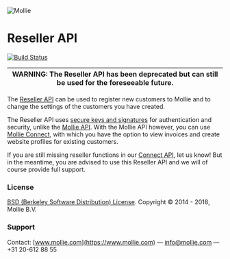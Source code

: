 ![Mollie](https://www.mollie.com/files/Mollie-Logo-Style-Small.png)

# Reseller API

[![Build Status](https://travis-ci.org/mollie/reseller-api.svg?branch=master)](https://travis-ci.org/mollie/reseller-api)

| WARNING: The Reseller API has been deprecated but can still be used for the foreseeable future. |
| --- |

The [Reseller API](https://docs.mollie.com/reference/reseller-api/guides/overview) can be used to register new customers to Mollie and to change the settings of the customers you have created.

The Reseller API uses [secure keys and signatures](https://docs.mollie.com/reference/reseller-api/guides/secret-keys) for authentication and security, unlike the [Mollie API](https://docs.mollie.com). With the Mollie API however, you can use [Mollie Connect](https://docs.mollie.com/reference/oauth2/authorize), with which you have the option to view invoices and create website profiles for existing customers.

If you are still missing reseller functions in our [Connect API](https://docs.mollie.com/reference/oauth2/authorize), let us know! But in the meantime, you are advised to use this Reseller API and we will of course provide full support.

### License 
[BSD (Berkeley Software Distribution) License](http://www.opensource.org/licenses/bsd-license.php).
Copyright © 2014 - 2018, Mollie B.V.

### Support
Contact: [www.mollie.com](https://www.mollie.com) — info@mollie.com — +31 20-612 88 55

